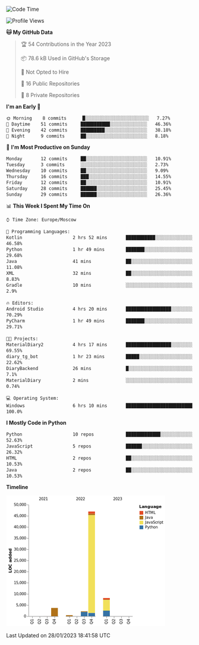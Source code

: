 <!--START_SECTION:waka-->
![Code Time](http://img.shields.io/badge/Code%20Time-6%20hrs%2044%20mins-blue)

![Profile Views](http://img.shields.io/badge/Profile%20Views-70-blue)

**🐱 My GitHub Data** 

> 🏆 54 Contributions in the Year 2023
 > 
> 📦 78.6 kB Used in GitHub's Storage 
 > 
> 🚫 Not Opted to Hire
 > 
> 📜 16 Public Repositories 
 > 
> 🔑 8 Private Repositories  
 > 
**I'm an Early 🐤** 

```text
🌞 Morning    8 commits      █░░░░░░░░░░░░░░░░░░░░░░░░   7.27% 
🌆 Daytime    51 commits     ███████████░░░░░░░░░░░░░░   46.36% 
🌃 Evening    42 commits     █████████░░░░░░░░░░░░░░░░   38.18% 
🌙 Night      9 commits      ██░░░░░░░░░░░░░░░░░░░░░░░   8.18%

```
📅 **I'm Most Productive on Sunday** 

```text
Monday       12 commits     ██░░░░░░░░░░░░░░░░░░░░░░░   10.91% 
Tuesday      3 commits      ░░░░░░░░░░░░░░░░░░░░░░░░░   2.73% 
Wednesday    10 commits     ██░░░░░░░░░░░░░░░░░░░░░░░   9.09% 
Thursday     16 commits     ███░░░░░░░░░░░░░░░░░░░░░░   14.55% 
Friday       12 commits     ██░░░░░░░░░░░░░░░░░░░░░░░   10.91% 
Saturday     28 commits     ██████░░░░░░░░░░░░░░░░░░░   25.45% 
Sunday       29 commits     ██████░░░░░░░░░░░░░░░░░░░   26.36%

```


📊 **This Week I Spent My Time On** 

```text
⌚︎ Time Zone: Europe/Moscow

💬 Programming Languages: 
Kotlin                   2 hrs 52 mins       ███████████░░░░░░░░░░░░░░   46.58% 
Python                   1 hr 49 mins        ███████░░░░░░░░░░░░░░░░░░   29.68% 
Java                     41 mins             ██░░░░░░░░░░░░░░░░░░░░░░░   11.08% 
XML                      32 mins             ██░░░░░░░░░░░░░░░░░░░░░░░   8.83% 
Gradle                   10 mins             ░░░░░░░░░░░░░░░░░░░░░░░░░   2.9%

🔥 Editors: 
Android Studio           4 hrs 20 mins       █████████████████░░░░░░░░   70.29% 
PyCharm                  1 hr 49 mins        ███████░░░░░░░░░░░░░░░░░░   29.71%

🐱‍💻 Projects: 
MaterialDiary2           4 hrs 17 mins       █████████████████░░░░░░░░   69.55% 
diary_tg_bot             1 hr 23 mins        █████░░░░░░░░░░░░░░░░░░░░   22.62% 
DiaryBackend             26 mins             █░░░░░░░░░░░░░░░░░░░░░░░░   7.1% 
MaterialDiary            2 mins              ░░░░░░░░░░░░░░░░░░░░░░░░░   0.74%

💻 Operating System: 
Windows                  6 hrs 10 mins       █████████████████████████   100.0%

```

**I Mostly Code in Python** 

```text
Python                   10 repos            █████████████░░░░░░░░░░░░   52.63% 
JavaScript               5 repos             ██████░░░░░░░░░░░░░░░░░░░   26.32% 
HTML                     2 repos             ██░░░░░░░░░░░░░░░░░░░░░░░   10.53% 
Java                     2 repos             ██░░░░░░░░░░░░░░░░░░░░░░░   10.53%

```


**Timeline**

![Chart not found](https://raw.githubusercontent.com/Adlemex/Adlemex/main/charts/bar_graph.png) 


 Last Updated on 28/01/2023 18:41:58 UTC
<!--END_SECTION:waka-->
